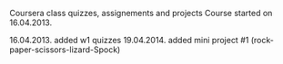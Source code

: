 Coursera class quizzes, assignements and projects
Course started on 16.04.2013.


16.04.2013. added w1 quizzes
19.04.2014. added mini project #1 (rock-paper-scissors-lizard-Spock)